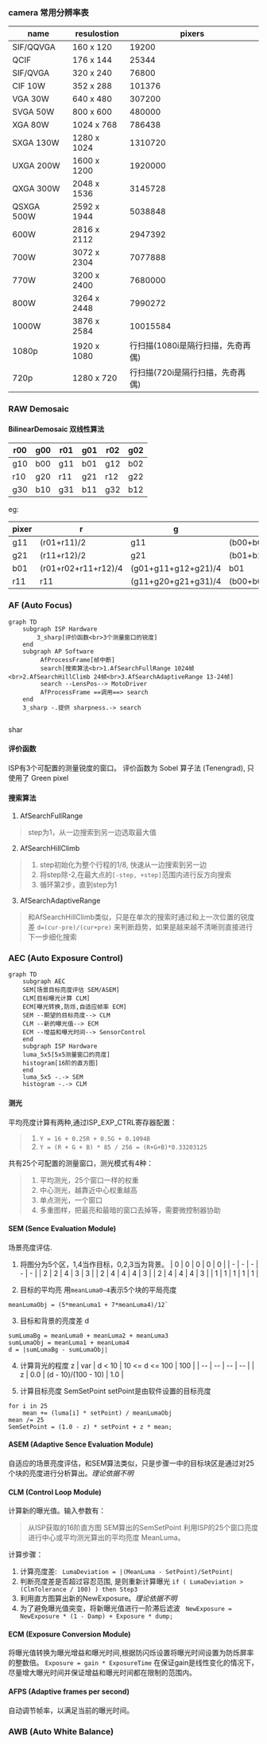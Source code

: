 ### camera 常用分辨率表

| name | resulostion | pixers |
|------|-------------|--------|
|SIF/QQVGA| 160 x 120    | 19200
|QCIF     | 176 x 144    | 25344
|SIF/QVGA | 320 x 240    | 76800
|CIF 10W  | 352 x 288    | 101376
|VGA 30W  | 640 x 480    | 307200
|SVGA 50W | 800 x 600    | 480000
|XGA 80W  | 1024 x 768   | 786438
|SXGA 130W | 1280 x 1024 | 1310720
|UXGA 200W | 1600 x 1200 | 1920000
|QXGA 300W | 2048 x 1536 | 3145728
|QSXGA 500W| 2592 x 1944 | 5038848
| 600W    | 2816 x 2112  | 2947392
| 700W    | 3072 x 2304  | 7077888
| 770W    | 3200 x 2400  | 7680000
| 800W    | 3264 x 2448  | 7990272
| 1000W   | 3876 x 2584  | 10015584
| 1080p   | 1920 x 1080  | 行扫描(1080i是隔行扫描，先奇再偶)
| 720p    | 1280 x 720   | 行扫描(720i是隔行扫描，先奇再偶)


### RAW Demosaic

#### BilinearDemosaic 双线性算法

| r00 | g00 | r01 | g01 | r02 | g02 |
|-----|-----|-----|-----|-----|-----|
| g10 | b00 | g11 | b01 | g12 | b02 |
| r10 | g20 | r11 | g21 | r12 | g22 |
| g30 | b10 | g31 | b11 | g32 | b12 |

eg:

| pixer | r | g | b |
|-------|---|---|---|
| g11 | (r01+r11)/2 | g11 | (b00+b01)/2 |
| g21 | (r11+r12)/2 | g21 | (b01+b11)/2 |
| b01 | (r01+r02+r11+r12)/4 | (g01+g11+g12+g21)/4 | b01 |
| r11 | r11 | (g11+g20+g21+g31)/4 | (b00+b01+b10+b11)/4 |

### AF (Auto Focus)

```mermaid
graph TD
	subgraph ISP Hardware
    	3_sharp[评价函数<br>3个测量窗口的锐度]
    end
    subgraph AP Software
    	 AfProcessFrame[帧中断]
    	 search[搜索算法<br>1.AfSearchFullRange 1024帧<br>2.AfSearchHillClimb 24帧<br>3.AfSearchAdaptiveRange 13-24帧]
         search --LensPos--> MotoDriver
         AfProcessFrame ==调用==> search
    end
    3_sharp -.提供 sharpness.-> search
    
```
shar
#### 评价函数

ISP有3个可配置的测量锐度的窗口。
评价函数为 Sobel 算子法 (Tenengrad), 只使用了 Green pixel

#### 搜索算法

1. AfSearchFullRange
> step为1，从一边搜索到另一边选取最大值

2. AfSearchHillClimb
> 1. step初始化为整个行程的1/8, 快速从一边搜索到另一边
> 2. 将step除-2,在最大点的`[-step, +step]`范围内进行反方向搜索
> 3. 循环第2步，直到step为1

3. AfSearchAdaptiveRange
> 和AfSearchHillClimb类似，只是在单次的搜索时通过和上一次位置的锐度差
> `d=(cur-pre)/(cur+pre)` 来判断趋势，如果是越来越不清晰则直接进行下一步细化搜索

### AEC (Auto Exposure Control)

```mermaid
graph TD
    subgraph AEC
    SEM[场景目标亮度评估 SEM/ASEM]
    CLM[目标曝光计算 CLM]
    ECM[曝光转换,防烁,自适应帧率 ECM]
    SEM --期望的目标亮度--> CLM
    CLM --新的曝光值--> ECM
    ECM --增益和曝光时间--> SensorControl
    end
    subgraph ISP Hardware
    luma_5x5[5x5测量窗口的亮度]
    histogram[16阶的直方图]
    end
    luma_5x5 -.-> SEM
    histogram -.-> CLM
```

#### 测光

平均亮度计算有两种,通过ISP_EXP_CTRL寄存器配置：
> 1. `Y = 16 + 0.25R + 0.5G + 0.1094B`
> 2. `Y = (R + G + B) * 85 / 256 = (R+G+B)*0.33203125`

共有25个可配置的测量窗口，测光模式有4种：
> 1. 平均测光，25个窗口一样的权重
> 2. 中心测光，越靠近中心权重越高
> 3. 单点测光，一个窗口
> 4. 多重图样，把最亮和最暗的窗口去掉等，需要微控制器协助

#### SEM (Sence Evaluation Module)

场景亮度评估.

1. 将图分为5个区，1,4当作目标，0,2,3当为背景。
| 0 | 0 | 0 | 0 | 0 |
| - | - | - | - | - |
| 2 | 2 | 4 | 3 | 3 |
| 2 | 4 | 4 | 4 | 3 |
| 2 | 4 | 4 | 4 | 3 |
| 1 | 1 | 1 | 1 | 1 |

2. 目标的平均亮
用`meanLuma0~4`表示5个块的平局亮度
```
meanLumaObj = (5*meanLuma1 + 7*meanLuma4)/12`
```
3. 目标和背景的亮度差 d
```
sumLumaBg = meanLuma0 + meanLuma2 + meanLuma3
sumLumaObj = meanLuma1 + meanLuma4
d = |sumLumaBg - sumLumaObj|
```

4. 计算背光的程度 z
| var | d < 10 |   10 <= d <= 100    | 100 |
| --  |   --   |         --          | --  |
| z   |   0.0  | (d - 10)/(100 - 10) | 1.0 |

5. 计算目标亮度 SemSetPoint
setPoint是由软件设置的目标亮度
```
for i in 25
	mean += (luma[i] * setPoint) / meanLumaObj
mean /= 25
SemSetPoint = (1.0 - z) * setPoint + z * mean;
```

#### ASEM (Adaptive Sence Evaluation Module)

自适应的场景亮度评估，和SEM算法类似，只是步骤一中的目标块区是通过对25个块的亮度进行分析算出。*理论依据不明*

#### CLM (Control Loop Module)

计算新的曝光值。输入参数有：
> 从ISP获取的16阶直方图
> SEM算出的SemSetPoint
> 利用ISP的25个窗口亮度进行中心或平均测光算出的平均亮度 MeanLuma。

计算步骤：
1. 计算亮度差:
` LumaDeviation = |(MeanLuma - SetPoint)/SetPoint|`
2. 判断亮度差是否超过容忍范围, 是则重新计算曝光
`if ( LumaDeviation > (ClmTolerance / 100) ) then Step3`
3. 利用直方图算出新的NewExposure。*理论依据不明*
4. 为了避免曝光值突变，将新曝光值进行一阶滞后滤波
` NewExposure = NewExposure * (1 - Damp) + Exposure * dump;`

#### ECM (Exposure Conversion Module)

将曝光值转换为曝光增益和曝光时间,根据防闪烁设置将曝光时间设置为防烁屏率的整数倍。
`Exposure = gain * ExposureTime`
在保证gain是线性变化的情况下，尽量增大曝光时间并保证增益和曝光时间都在限制的范围内。

#### AFPS (Adaptive frames per second)

自动调节帧率，以满足当前的曝光时间。

### AWB (Auto White Balance)

